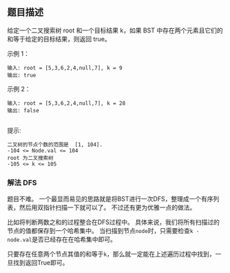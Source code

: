 ## 题目描述
给定一个二叉搜索树 root 和一个目标结果 k，如果 BST 中存在两个元素且它们的和等于给定的目标结果，则返回 true。

示例 1：
```
输入: root = [5,3,6,2,4,null,7], k = 9
输出: true
```
示例 2：
```
输入: root = [5,3,6,2,4,null,7], k = 28
输出: false
 
```
提示:
```
二叉树的节点个数的范围是  [1, 104].
-104 <= Node.val <= 104
root 为二叉搜索树
-105 <= k <= 105
```

### 解法 DFS
题目不难。
一个最显而易见的思路就是将BST进行一次DFS，整理成一个有序列表，然后用双指针扫描一下就可以了。
不过还有更为优雅一点的做法。

比如将判断两数之和的过程整合在DFS过程中。
具体来说，我们将所有扫描过的节点的值都保存到一个哈希集中。
当扫描到节点`node`时，只需要检查`k - node.val`是否已经存在在哈希集中即可。

只要存在任意两个节点其值的和等于`k`，那么就一定能在上述遍历过程中找到，一旦找到返回True即可。